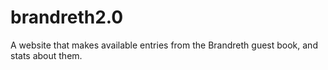brandreth2.0
============

A website that makes available entries from the Brandreth guest book, and stats about them.
